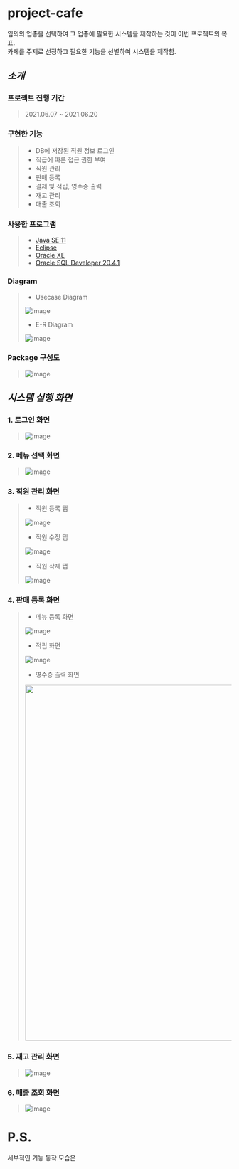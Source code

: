 # project-cafe
임의의 업종을 선택하여 그 업종에 필요한 시스템을 제작하는 것이 이번 프로젝트의 목표.<br>
카페를 주제로 선정하고 필요한 기능을 선별하여 시스템을 제작함.

## *소개*
### 프로젝트 진행 기간
> 2021.06.07 ~ 2021.06.20

### 구현한 기능
> * DB에 저장된 직원 정보 로그인
> * 직급에 따른 접근 권한 부여
> * 직원 관리
> * 판매 등록
> * 결제 및 적립, 영수증 출력
> * 재고 관리
> * 매출 조회

### 사용한 프로그램
> * [Java SE 11](https://www.oracle.com/kr/java/technologies/javase-downloads.html "java SE 11 link")
> * [Eclipse](https://www.eclipse.org/downloads/ "eclipse IDE link")
> * [Oracle XE](https://www.oracle.com/kr/database/technologies/xe-downloads.html "oracle XE link")
> * [Oracle SQL Developer 20.4.1](https://www.oracle.com/tools/downloads/sqldev-downloads.html "oracle sql developer link")

### Diagram
> * Usecase Diagram
> 
> ![image](https://user-images.githubusercontent.com/80576569/125247310-c39fdf00-e32d-11eb-9876-cd185c636f53.png)
>
> * E-R Diagram
> 
> ![image](https://user-images.githubusercontent.com/80576569/125249555-4fb30600-e330-11eb-90d4-c3b53fd98a42.png)

### Package 구성도
> ![image](https://user-images.githubusercontent.com/80576569/125296323-2363ad80-e361-11eb-9617-14316ecefded.png)


## *시스템 실행 화면*
### 1. 로그인 화면
> ![image](https://user-images.githubusercontent.com/80576569/125297155-f5cb3400-e361-11eb-960b-dafa261db1bc.png)

### 2. 메뉴 선택 화면
> ![image](https://user-images.githubusercontent.com/80576569/125297469-37f47580-e362-11eb-9522-94109bc2083c.png)

### 3. 직원 관리 화면
> * 직원 등록 탭
> 
> ![image](https://user-images.githubusercontent.com/80576569/125298717-60c93a80-e363-11eb-8c58-7ed56bdee2d5.png)
>
> * 직원 수정 탭
>
> ![image](https://user-images.githubusercontent.com/80576569/125298797-72aadd80-e363-11eb-8c18-7f78bade6ded.png)
>
> * 직원 삭제 탭
> 
> ![image](https://user-images.githubusercontent.com/80576569/125298884-88b89e00-e363-11eb-8976-40af107922c5.png)

### 4. 판매 등록 화면
> * 메뉴 등록 화면
> 
> ![image](https://user-images.githubusercontent.com/80576569/125299407-14cac580-e364-11eb-8db1-c33e3e9e9c65.png)
> 
> * 적립 화면
> 
> ![image](https://user-images.githubusercontent.com/80576569/125299543-375cde80-e364-11eb-8772-57ee319d7442.png)
> 
> * 영수증 출력 화면
> 
> <img src="https://user-images.githubusercontent.com/80576569/125299714-5ce9e800-e364-11eb-909b-a05d940e1042.png" width="500px" height="800px"></img><br>

### 5. 재고 관리 화면
> ![image](https://user-images.githubusercontent.com/80576569/125299846-7b4fe380-e364-11eb-8d4e-23560646713e.png)

### 6. 매출 조회 화면
> ![image](https://user-images.githubusercontent.com/80576569/125300281-d550a900-e364-11eb-9d40-19e15df351cb.png)

# P.S.
세부적인 기능 동작 모습은 
